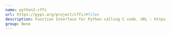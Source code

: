 ```yaml
---
name: python2-cffi
url: https://pypi.org/project/cffi/#files
description: Function Interface for Python calling C code. URL : https://pypi.org/project/cffi/#files Groups : None
group: None
---
```

